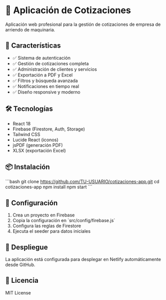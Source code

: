 # 🏢 Aplicación de Cotizaciones

Aplicación web profesional para la gestión de cotizaciones de empresa de arriendo de maquinaria.

## 🚀 Características

- ✅ Sistema de autenticación
- ✅ Gestión de cotizaciones completa
- ✅ Administración de clientes y servicios
- ✅ Exportación a PDF y Excel
- ✅ Filtros y búsqueda avanzada
- ✅ Notificaciones en tiempo real
- ✅ Diseño responsive y moderno

## 🛠️ Tecnologías

- React 18
- Firebase (Firestore, Auth, Storage)
- Tailwind CSS
- Lucide React (iconos)
- jsPDF (generación PDF)
- XLSX (exportación Excel)

## 📦 Instalación

\`\`\`bash
git clone https://github.com/TU-USUARIO/cotizaciones-app.git
cd cotizaciones-app
npm install
npm start
\`\`\`

## 🔧 Configuración

1. Crea un proyecto en Firebase
2. Copia la configuración en \`src/config/firebase.js\`
3. Configura las reglas de Firestore
4. Ejecuta el seeder para datos iniciales

## 🚀 Despliegue

La aplicación está configurada para desplegar en Netlify automáticamente desde GitHub.

## 📄 Licencia

MIT License